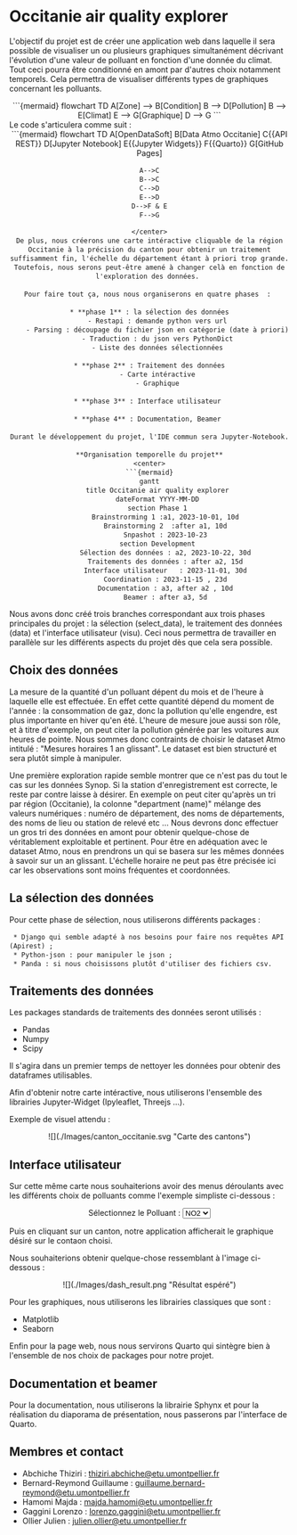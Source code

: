 # Occitanie air quality explorer
L'objectif du projet est de créer une application web dans laquelle il sera possible de visualiser un ou plusieurs graphiques simultanément décrivant l'évolution d'une valeur de polluant en fonction d'une donnée du climat. Tout ceci pourra être conditionné en amont par d'autres choix notamment temporels. Cela permettra de visualiser différents types de graphiques concernant les polluants.

<center>
```{mermaid}
flowchart TD
    A[Zone] --> B[Condition]
    B --> D[Pollution]
    B --> E[Climat]
    E --> G[Graphique]
    D --> G
```
</center>
Le code s'articulera comme suit :

<center>
```{mermaid}
flowchart TD
    A[OpenDataSoft]
    B[Data Atmo Occitanie]
    C{{API REST}}
    D[Jupyter Notebook]
    E{{Jupyter Widgets}}
    F{{Quarto}}
    G[GitHub Pages]

    A-->C
    B-->C
    C-->D
    E-->D
    D-->F & E
    F-->G
```
</center>
De plus, nous créerons une carte intéractive cliquable de la région Occitanie à la précision du canton pour obtenir un traitement suffisamment fin, l'échelle du département étant à priori trop grande. Toutefois, nous serons peut-être amené à changer celà en fonction de l'exploration des données. 

Pour faire tout ça, nous nous organiserons en quatre phases  : 

* **phase 1** : la sélection des données
    - Restapi : demande python vers url
    - Parsing : découpage du fichier json en catégorie (date à priori)
    - Traduction : du json vers PythonDict
    - Liste des données sélectionnées
    
* **phase 2** : Traitement des données
    - Carte intéractive
    - Graphique
    
* **phase 3** : Interface utilisateur 

* **phase 4** : Documentation, Beamer 

Durant le développement du projet, l'IDE commun sera Jupyter-Notebook.

**Organisation temporelle du projet**
<center>
```{mermaid}
gantt
    title Occitanie air quality explorer
    dateFormat YYYY-MM-DD
    section Phase 1
        Brainstrorming 1 :a1, 2023-10-01, 10d
        Brainstorming 2  :after a1, 10d
        Snpashot : 2023-10-23
    section Development
        Sélection des données : a2, 2023-10-22, 30d
        Traitements des données : after a2, 15d
        Interface utilisateur   : 2023-11-01, 30d
        Coordination : 2023-11-15 , 23d
        Documentation : a3, after a2 , 10d
        Beamer : after a3, 5d
```
</center>

Nous avons donc créé trois branches correspondant aux trois phases principales du projet : la sélection (select_data), le traitement des données (data) et l'interface utilisateur (visu). Ceci nous permettra de travailler en parallèle sur les différents aspects du projet dès que cela sera possible.

## Choix des données

La mesure de la quantité d'un polluant dépent du mois et de l'heure à laquelle elle est effectuée. En effet cette quantité dépend du moment de l'année : la consommation de gaz, donc la pollution qu'elle engendre, est plus importante en hiver qu'en été. L'heure de mesure joue aussi son rôle, et à titre d'exemple, on peut citer la pollution générée par les voitures aux heures de pointe. Nous sommes donc contraints de choisir le dataset Atmo intitulé : "Mesures horaires 1 an glissant". Le dataset est bien structuré et sera plutôt simple à manipuler. 

Une première exploration rapide semble montrer que ce n'est pas du tout le cas sur les données Synop. Si la station d'enregistrement est correcte, le reste par contre laisse à désirer. En exemple on peut citer qu'après un tri par région (Occitanie), la colonne "department (name)" mélange des valeurs numériques : numéro de département, des noms de départements, des noms de lieu ou station de relevé etc ... Nous devrons donc effectuer un gros tri des données en amont pour obtenir quelque-chose de véritablement exploitable et pertinent. Pour être en adéquation avec le dataset Atmo, nous en prendrons un qui se basera sur les mêmes données à savoir sur un an glissant. L'échelle horaire ne peut pas être précisée ici car les observations sont moins fréquentes et coordonnées.

## La sélection des données

Pour cette phase de sélection, nous utiliserons différents packages : 

     * Django qui semble adapté à nos besoins pour faire nos requêtes API (Apirest) ;
     * Python-json : pour manipuler le json ;
     * Panda : si nous choisissons plutôt d'utiliser des fichiers csv.
      
## Traitements des données

Les packages standards de traitements des données seront utilisés :

 * Pandas 
 * Numpy 
 * Scipy 
 
Il s'agira dans un premier temps de nettoyer les données pour obtenir des dataframes utilisables.
 
Afin d'obtenir notre carte intéractive, nous utiliserons l'ensemble des librairies Jupyter-Widget (Ipyleaflet, Threejs ...).

Exemple de visuel attendu : 

<center>
![](./Images/canton_occitanie.svg "Carte des cantons")
</center>

## Interface utilisateur

Sur cette même carte nous souhaiterions avoir des menus déroulants avec les différents choix de polluants comme l'exemple simpliste ci-dessous : 

<center>
<form>
<label for="pays">Sélectionnez le Polluant :</label>
<select id="pays" name="pays">
  <option value="france">NO2</option>
  <option value="espagne">CO2</option>
  <option value="belgique">SO2</option>
  <!-- Autres options -->
</select>
</form>
</center>

Puis en cliquant sur un canton, notre application afficherait le graphique désiré sur le contaon choisi.


Nous souhaiterions obtenir quelque-chose ressemblant à l'image ci-dessous :

<center>
![](./Images/dash_result.png "Résultat espéré")
</center>

Pour les graphiques, nous utiliserons les librairies classiques que sont : 

* Matplotlib 
* Seaborn 

Enfin pour la page web, nous nous servirons Quarto qui sintègre bien à l'ensemble de nos choix de packages pour notre projet.

## Documentation et beamer

Pour la documentation, nous utiliserons la librairie Sphynx et pour la réalisation du diaporama de présentation, nous passerons par l'interface de Quarto. 

## Membres et contact

- Abchiche Thiziri : thiziri.abchiche@etu.umontpellier.fr
- Bernard-Reymond Guillaume : guillaume.bernard-reymond@etu.umontpellier.fr
- Hamomi Majda : majda.hamomi@etu.umontpellier.fr
- Gaggini Lorenzo : lorenzo.gaggini@etu.umontpellier.fr
- Ollier Julien : julien.ollier@etu.umontpellier.fr









